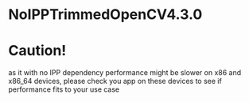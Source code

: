 # NoIPPTrimmedOpenCV4.3.0

# Caution!

as it with no IPP dependency performance might be slower on x86 and x86_64 devices, please check you app on these devices to see if performance fits to your use case
